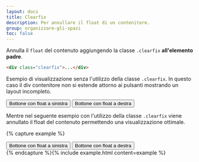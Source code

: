 ```yaml
---
layout: docs
title: Clearfix
description: Per annullare il float di un contenitore.
group: organizzare-gli-spazi
toc: false
---
```


Annulla il `float` del contenuto aggiungendo la classe `.clearfix` **all'elemento padre**.

```html
<div class="clearfix">...</div>
```

Esempio di visualizzazione senza l'utilizzo della classe `.clearfix`. In questo caso il div contenitore non si estende attorno ai pulsanti mostrando un layout incompleto.

<div class="bd-example">
  <div class="bg-primary p-2">
    <button type="button" class="btn btn-secondary float-left">Bottone con float a sinistra</button>
    <button type="button" class="btn btn-secondary float-right">Bottone con float a destra</button>
  </div>
</div>

Mentre nel seguente esempio con l'utilizzo della classe `.clearfix` viene annullato il float del contenuto permettendo una visualizzazione ottimale.

{% capture example %}

<div class="bg-primary p-2 clearfix">
  <button type="button" class="btn btn-secondary float-left">Bottone con float a sinistra</button>
  <button type="button" class="btn btn-secondary float-right">Bottone con float a destra</button>
</div>
{% endcapture %}{% include example.html content=example %}
